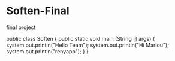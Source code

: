 # Soften-Final
final project

public class Soften {
  public static void main (String [] args) {
       system.out.println("Hello Team");
       system.out.println("Hi Marlou");
       system.out.println("renyapp");
       }
}
